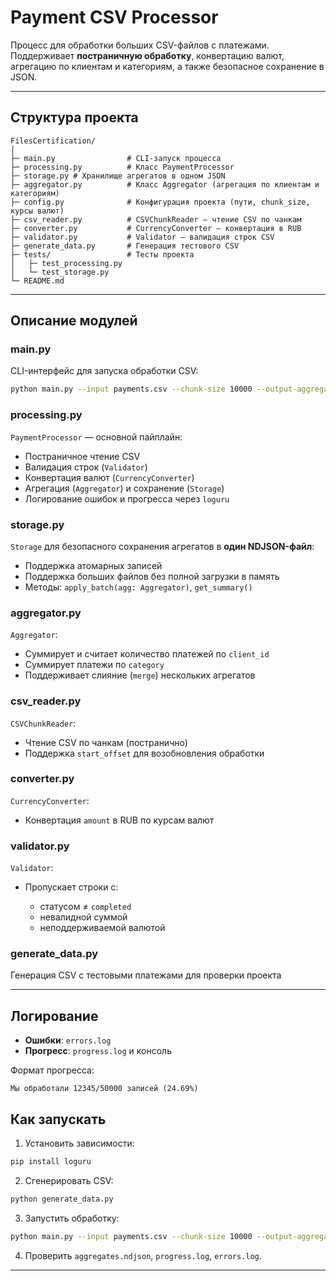 
# Payment CSV Processor

Процесс для обработки больших CSV-файлов с платежами. Поддерживает **постраничную обработку**, конвертацию валют, агрегацию по клиентам и категориям, а также безопасное сохранение в JSON.

---

## Структура проекта

```
FilesCertification/
│
├─ main.py                # CLI-запуск процесса
├─ processing.py          # Класс PaymentProcessor
├─ storage.py # Хранилище агрегатов в одном JSON
├─ aggregator.py          # Класс Aggregator (агрегация по клиентам и категориям)
├─ config.py              # Конфигурация проекта (пути, chunk_size, курсы валют)
├─ csv_reader.py          # CSVChunkReader — чтение CSV по чанкам
├─ converter.py           # CurrencyConverter — конвертация в RUB
├─ validator.py           # Validator — валидация строк CSV
├─ generate_data.py       # Генерация тестового CSV
├─ tests/                 # Тесты проекта
│   ├─ test_processing.py
│   └─ test_storage.py
└─ README.md
```

---

## Описание модулей

### main.py

CLI-интерфейс для запуска обработки CSV:

```bash
python main.py --input payments.csv --chunk-size 10000 --output-aggregates aggregates.ndjson --offset-file offset.txt
```

### processing.py

`PaymentProcessor` — основной пайплайн:

* Постраничное чтение CSV
* Валидация строк (`Validator`)
* Конвертация валют (`CurrencyConverter`)
* Агрегация (`Aggregator`) и сохранение (`Storage`)
* Логирование ошибок и прогресса через `loguru`

### storage.py

`Storage` для безопасного сохранения агрегатов в **один NDJSON-файл**:

* Поддержка атомарных записей
* Поддержка больших файлов без полной загрузки в память
* Методы: `apply_batch(agg: Aggregator)`, `get_summary()`

### aggregator.py

`Aggregator`:

* Суммирует и считает количество платежей по `client_id`
* Суммирует платежи по `category`
* Поддерживает слияние (`merge`) нескольких агрегатов

### csv\_reader.py

`CSVChunkReader`:

* Чтение CSV по чанкам (постранично)
* Поддержка `start_offset` для возобновления обработки

### converter.py

`CurrencyConverter`:

* Конвертация `amount` в RUB по курсам валют

### validator.py

`Validator`:

* Пропускает строки с:

  * статусом ≠ `completed`
  * невалидной суммой
  * неподдерживаемой валютой

### generate\_data.py

Генерация CSV с тестовыми платежами для проверки проекта

---

## Логирование

* **Ошибки**: `errors.log`
* **Прогресс**: `progress.log` и консоль

Формат прогресса:

```
Мы обработали 12345/50000 записей (24.69%)
```

## Как запускать

1. Установить зависимости:

```bash
pip install loguru
```

2. Сгенерировать CSV:

```bash
python generate_data.py
```

3. Запустить обработку:

```bash
python main.py --input payments.csv --chunk-size 10000 --output-aggregates aggregates.ndjson --offset-file offset.txt
```

4. Проверить `aggregates.ndjson`, `progress.log`, `errors.log`.

---
